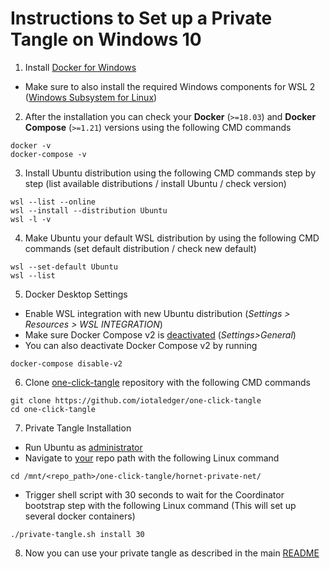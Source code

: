 # Instructions to Set up a Private Tangle on Windows 10

1. Install [Docker for Windows](https://docs.docker.com/desktop/windows/install)
- Make sure to also install the required Windows components for WSL 2 ([Windows Subsystem for Linux](https://docs.microsoft.com/en-us/windows/wsl/about))

2. After the installation you can check your **Docker** (`>=18.03`) and **Docker Compose** (`>=1.21`) versions using the following CMD commands
```console
docker -v
docker-compose -v
```

3. Install Ubuntu distribution using the following CMD commands step by step (list available distributions / install Ubuntu / check version)
```console
wsl --list --online
wsl --install --distribution Ubuntu
wsl -l -v
```

4. Make Ubuntu your default WSL distribution by using the following CMD commands (set default distribution / check new default)
```console
wsl --set-default Ubuntu
wsl --list
```

5. Docker Desktop Settings
- Enable WSL integration with new Ubuntu distribution (*Settings > Resources > WSL INTEGRATION*)
- Make sure Docker Compose v2 is <ins>deactivated</ins> (*Settings>General*)
- You can also deactivate Docker Compose v2 by running
```console
docker-compose disable-v2
```

6. Clone [one-click-tangle](https://github.com/iotaledger/one-click-tangle) repository with the following CMD commands
```console
git clone https://github.com/iotaledger/one-click-tangle
cd one-click-tangle
```

7. Private Tangle Installation
- Run Ubuntu as <ins>administrator</ins>
- Navigate to <ins>your</ins> repo path with the following Linux command
```console
cd /mnt/<repo_path>/one-click-tangle/hornet-private-net/
```
- Trigger shell script with 30 seconds to wait for the Coordinator bootstrap step with the following Linux command (This will set up several docker containers)
```console
./private-tangle.sh install 30
```

8. Now you can use your private tangle as described in the main [README](https://github.com/iotaledger/one-click-tangle/blob/a8ff9269b76fd7f3eb1e4ef95426ca8fc263e52b/hornet-private-net/README.md)